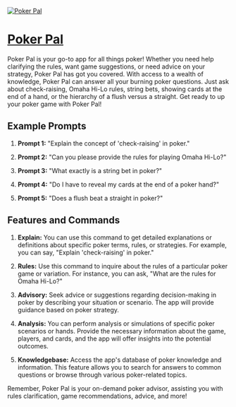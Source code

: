 [![Poker Pal](https://files.oaiusercontent.com/file-cZDYneYdQjm0mDFIlPF4pZH1?se=2123-10-18T18%3A43%3A28Z&sp=r&sv=2021-08-06&sr=b&rscc=max-age%3D31536000%2C%20immutable&rscd=attachment%3B%20filename%3D35533928-d053-483a-9149-901789377e69.png&sig=zDetPRfSbx3Q0/ttjxQshUz/daf6G8aSbbnGpcE6yNE%3D)](https://chat.openai.com/g/g-sLXQfL9Ye-poker-pal)

# [Poker Pal](https://chat.openai.com/g/g-sLXQfL9Ye-poker-pal)

Poker Pal is your go-to app for all things poker! Whether you need help clarifying the rules, want game suggestions, or need advice on your strategy, Poker Pal has got you covered. With access to a wealth of knowledge, Poker Pal can answer all your burning poker questions. Just ask about check-raising, Omaha Hi-Lo rules, string bets, showing cards at the end of a hand, or the hierarchy of a flush versus a straight. Get ready to up your poker game with Poker Pal!

## Example Prompts

1. **Prompt 1:** "Explain the concept of 'check-raising' in poker."

2. **Prompt 2:** "Can you please provide the rules for playing Omaha Hi-Lo?"

3. **Prompt 3:** "What exactly is a string bet in poker?"

4. **Prompt 4:** "Do I have to reveal my cards at the end of a poker hand?"

5. **Prompt 5:** "Does a flush beat a straight in poker?"


## Features and Commands

1. **Explain:** You can use this command to get detailed explanations or definitions about specific poker terms, rules, or strategies. For example, you can say, "Explain 'check-raising' in poker."

2. **Rules:** Use this command to inquire about the rules of a particular poker game or variation. For instance, you can ask, "What are the rules for Omaha Hi-Lo?"

3. **Advisory:** Seek advice or suggestions regarding decision-making in poker by describing your situation or scenario. The app will provide guidance based on poker strategy. 

4. **Analysis:** You can perform analysis or simulations of specific poker scenarios or hands. Provide the necessary information about the game, players, and cards, and the app will offer insights into the potential outcomes.

5. **Knowledgebase:** Access the app's database of poker knowledge and information. This feature allows you to search for answers to common questions or browse through various poker-related topics.

Remember, Poker Pal is your on-demand poker advisor, assisting you with rules clarification, game recommendations, advice, and more!